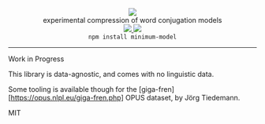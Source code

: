 <div align="center">
  <img src="https://cloud.githubusercontent.com/assets/399657/23590290/ede73772-01aa-11e7-8915-181ef21027bc.png" />

  <div>experimental compression of word conjugation models</div>
  
  <!-- npm version -->
  <a href="https://npmjs.org/package/minimum-model">
    <img src="https://img.shields.io/npm/v/minimum-model.svg?style=flat-square" />
  </a>
  
  <!-- file size -->
  <a href="https://unpkg.com/minimum-model/builds/minimum-model.js">
    <img src="https://badge-size.herokuapp.com/spencermountain/minimum-model/master/builds/minimum-model.js" />
  </a>

   <div align="center">
    <code>npm install minimum-model</code>
  </div>
  
   <hr/>
  
</div>
Work in Progress


This library is data-agnostic, and comes with no linguistic data.

Some tooling is available though for the [giga-fren][https://opus.nlpl.eu/giga-fren.php] OPUS dataset, by Jörg Tiedemann.


MIT
